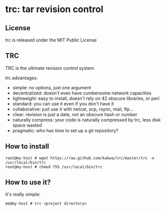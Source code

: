 trc: tar revision control
===

## License ##

trc is released under the MIT Public License

## TRC ##

TRC is the ultimate revision control system

trc advantages:

* simple: no options, just one argument
* decentralized: doesn't even have cumbersome network capacities
* lightweight: easy to install, doesn't rely on 42 obscure libraries, or perl
* standard: you can use it even if you don't have it
* collaborative: just use it with netcat, scp, rsync, mail, ftp...
* clear: revision is just a date, not an obscure hash or number
* naturally compress: your code is naturally compressed by trc, less disk space wasted
* pragmatic: who has time to set up a git repository?

## How to install ##

```
root@my-host # wget https://raw.github.com/kakwa/trc/master/trc -o /usr/local/bin/trc
root@my-host # chmod 755 /usr/local/bin/trc
```

## How to use it? ##

It's really simple:

```
me@my-host # trc <project directory> 
```

